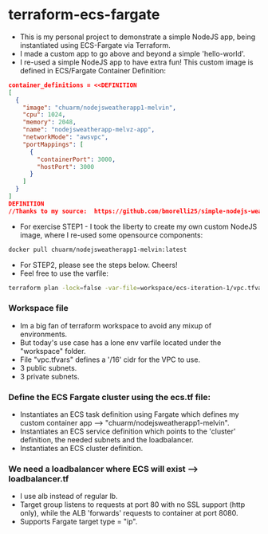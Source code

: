 # terraform-ecs-fargate
- This is my personal project to demonstrate a simple NodeJS app, being instantiated using ECS-Fargate via Terraform.
- I made a custom app to go above and beyond a simple 'hello-world'.
- I re-used a simple NodeJS app to have extra fun!  This custom image is defined in ECS/Fargate Container Definition:
```json
container_definitions = <<DEFINITION
[
  {
    "image": "chuarm/nodejsweatherapp1-melvin",
    "cpu": 1024,
    "memory": 2048,
    "name": "nodejsweatherapp-melvz-app",
    "networkMode": "awsvpc",
    "portMappings": [
      {
        "containerPort": 3000,
        "hostPort": 3000
      }
    ]
  }
]
DEFINITION
//Thanks to my source:  https://github.com/bmorelli25/simple-nodejs-weather-app  
```

- For exercise STEP1 -  I took the liberty to create my own custom NodeJS image, where I re-used some opensource components:
```bash
docker pull chuarm/nodejsweatherapp1-melvin:latest
```

- For STEP2, please see the steps below.  Cheers!
- Feel free to use the varfile:
```bash
terraform plan -lock=false -var-file=workspace/ecs-iteration-1/vpc.tfvars
```


### Workspace file
- Im a big fan of terraform workspace to avoid any mixup of environments.  
- But today's use case has a lone env varfile located under the "workspace" folder.  
- File "vpc.tfvars" defines a  '/16'  cidr for the VPC to use.
- 3 public subnets.
- 3 private subnets.


### Define the ECS Fargate cluster using the ecs.tf file:
- Instantiates an ECS task definition using Fargate which defines my custom container app -->  "chuarm/nodejsweatherapp1-melvin".
- Instantiates an ECS service definition which points to the 'cluster' definition, the needed subnets and the loadbalancer.
- Instantiates an ECS cluster definition.


### We need a loadbalancer where ECS will exist -->  loadbalancer.tf
- I use alb instead of regular lb.
- Target group listens to requests at port 80 with no SSL support (http only), while the ALB 'forwards' requests to container at port 8080.
- Supports Fargate target type = "ip".


